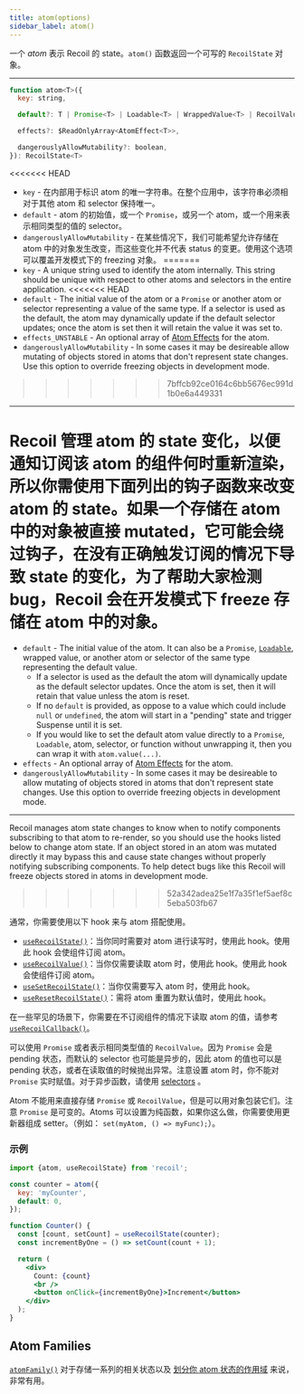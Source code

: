 ```yaml
---
title: atom(options)
sidebar_label: atom()
---
```


一个 *atom* 表示 Recoil 的 state。`atom()` 函数返回一个可写的 `RecoilState` 对象。

---

```jsx
function atom<T>({
  key: string,

  default?: T | Promise<T> | Loadable<T> | WrappedValue<T> | RecoilValue<T>,

  effects?: $ReadOnlyArray<AtomEffect<T>>,

  dangerouslyAllowMutability?: boolean,
}): RecoilState<T>
```

<<<<<<< HEAD
  - `key` - 在内部用于标识 atom 的唯一字符串。在整个应用中，该字符串必须相对于其他 atom 和 selector 保持唯一。
  - `default` - atom 的初始值，或一个 `Promise`，或另一个 atom，或一个用来表示相同类型的值的 selector。
  - `dangerouslyAllowMutability` - 在某些情况下，我们可能希望允许存储在 atom 中的对象发生改变，而这些变化并不代表 status 的变更。使用这个选项可以覆盖开发模式下的 freezing 对象。
=======
  - `key` - A unique string used to identify the atom internally. This string should be unique with respect to other atoms and selectors in the entire application.
<<<<<<< HEAD
  - `default` - The initial value of the atom or a `Promise` or another atom or selector representing a value of the same type.  If a selector is used as the default, the atom may dynamically update if the default selector updates; once the atom is set then it will retain the value it was set to.
  - `effects_UNSTABLE` - An optional array of [Atom Effects](/docs/guides/atom-effects) for the atom.
  - `dangerouslyAllowMutability` - In some cases it may be desireable allow mutating of objects stored in atoms that don't represent state changes.  Use this option to override freezing objects in development mode.
>>>>>>> 7bffcb92ce0164c6bb5676ec991d1b0e6a449331

---

Recoil 管理 atom 的 state 变化，以便通知订阅该 atom 的组件何时重新渲染，所以你需使用下面列出的钩子函数来改变 atom 的 state。如果一个存储在 atom 中的对象被直接 mutated，它可能会绕过钩子，在没有正确触发订阅的情况下导致 state 的变化，为了帮助大家检测 bug，Recoil 会在开发模式下 freeze 存储在 atom 中的对象。
=======
  - `default` - The initial value of the atom.  It can also be a `Promise`, [`Loadable`](/docs/api-reference/core/Loadable), wrapped value, or another atom or selector of the same type representing the default value.
    - If a selector is used as the default the atom will dynamically update as the default selector updates.  Once the atom is set, then it will retain that value unless the atom is reset.
    - If no `default` is provided, as oppose to a value which could include `null` or `undefined`, the atom will start in a "pending" state and trigger Suspense until it is set.
    - If you would like to set the default atom value directly to a `Promise`, `Loadable`, atom, selector, or function without unwrapping it, then you can wrap it with `atom.value(...)`.
  - `effects` - An optional array of [Atom Effects](/docs/guides/atom-effects) for the atom.
  - `dangerouslyAllowMutability` - In some cases it may be desireable to allow mutating of objects stored in atoms that don't represent state changes.  Use this option to override freezing objects in development mode.

---

Recoil manages atom state changes to know when to notify components subscribing to that atom to re-render, so you should use the hooks listed below to change atom state.  If an object stored in an atom was mutated directly it may bypass this and cause state changes without properly notifying subscribing components.  To help detect bugs like this Recoil will freeze objects stored in atoms in development mode.
>>>>>>> 52a342adea25e1f7a35f1ef5aef8c5eba503fb67

通常，你需要使用以下 hook 来与 atom 搭配使用。

- [`useRecoilState()`](/docs/api-reference/core/useRecoilState)：当你同时需要对 atom 进行读写时，使用此 hook。使用此 hook 会使组件订阅 atom。
- [`useRecoilValue()`](/docs/api-reference/core/useRecoilValue)：当你仅需要读取 atom 时，使用此 hook。使用此 hook 会使组件订阅 atom。
- [`useSetRecoilState()`](/docs/api-reference/core/useSetRecoilState)：当你仅需要写入 atom 时，使用此 hook。
- [`useResetRecoilState()`](/docs/api-reference/core/useResetRecoilState)：需将 atom 重置为默认值时，使用此 hook。

在一些罕见的场景下，你需要在不订阅组件的情况下读取 atom 的值，请参考 [`useRecoilCallback()`](/docs/api-reference/core/useRecoilCallback)。

可以使用 `Promise` 或者表示相同类型值的 `RecoilValue`。因为 `Promise` 会是 pending 状态，而默认的 selector 也可能是异步的，因此 atom 的值也可以是 pending 状态，或者在读取值的时候抛出异常。注意设置 atom 时，你不能对 `Promise` 实时赋值。对于异步函数，请使用 [selectors](/docs/api-reference/core/selector) 。

Atom 不能用来直接存储 `Promise` 或 `RecoilValue`，但是可以用对象包装它们。注意 `Promise` 是可变的。Atoms 可以设置为纯函数，如果你这么做，你需要使用更新器组成 setter。（例如： `set(myAtom, () => myFunc);`）。

### 示例

```jsx
import {atom, useRecoilState} from 'recoil';

const counter = atom({
  key: 'myCounter',
  default: 0,
});

function Counter() {
  const [count, setCount] = useRecoilState(counter);
  const incrementByOne = () => setCount(count + 1);

  return (
    <div>
      Count: {count}
      <br />
      <button onClick={incrementByOne}>Increment</button>
    </div>
  );
}
```

## Atom Families

[`atomFamily()`](/docs/api-reference/utils/atomFamily) 对于存储一系列的相关状态以及 [划分你 atom 状态的作用域](/docs/api-reference/utils/atomFamily#scoped-atoms) 来说，非常有用。
